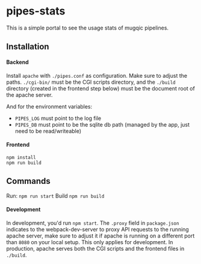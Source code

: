 
# pipes-stats

This is a simple portal to see the usage stats of mugqic pipelines.

## Installation

#### Backend

Install `apache` with `./pipes.conf` as configuration. Make sure to adjust the paths.
`./cgi-bin/` must be the CGI scripts directory, and the `./build` directory (created
in the frontend step below) must be the document root of the apache server.

And for the environment variables:

 - `PIPES_LOG` must point to the log file  
 - `PIPES_DB` must point to be the sqlite db path (managed by the app, just need to be read/writeable)  

#### Frontend
```
npm install
npm run build
```

## Commands

Run:  `npm run start`
Build `npm run build`

#### Development

In development, you'd run `npm start`. The `.proxy` field in `package.json` indicates
to the webpack-dev-server to proxy API requests to the running apache server, make sure
to adjust it if apache is running on a different port than `8080` on your local setup.
This only applies for development. In production, apache serves both the CGI scripts
and the frontend files in `./build`.
